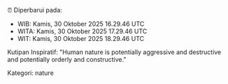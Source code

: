 ⏰ Diperbarui pada:
- WIB: Kamis, 30 Oktober 2025 16.29.46 UTC
- WITA: Kamis, 30 Oktober 2025 17.29.46 UTC
- WIT: Kamis, 30 Oktober 2025 18.29.46 UTC

Kutipan Inspiratif:
"Human nature is potentially aggressive and destructive and potentially orderly and constructive."


Kategori: nature

